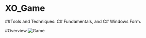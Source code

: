 # XO_Game

##Tools and Techniques: 
C# Fundamentals, and C# Windows Form.

#Overview
![Game](https://github.com/SayedAbdo-99/XO_Game/blob/master/OverviewVideo.gif)
